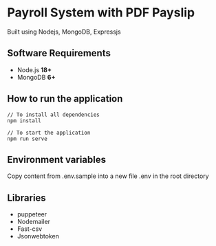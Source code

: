 # Payroll System with PDF Payslip 

Built using Nodejs, MongoDB, Expressjs


## Software Requirements

- Node.js **18+**
- MongoDB **6+** 

## How to run the application
```
// To install all dependencies
npm install

// To start the application
npm run serve

```

## Environment variables

Copy content from .env.sample into a new file .env in the root directory

## Libraries
- puppeteer
- Nodemailer
- Fast-csv
- Jsonwebtoken
